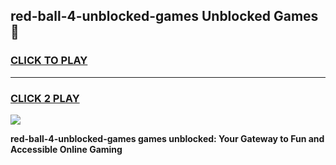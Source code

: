
## red-ball-4-unblocked-games Unblocked Games👋
<h3>
<a href="https://news.freeplayer.one?title=red-ball-4-unblocked-games&ref=16F">CLICK TO PLAY</a></h3>
<hr>

<h3>
<a href="https://news.freeplayer.one?title=red-ball-4-unblocked-games&ref=16F">CLICK 2 PLAY</a>
  
</h3>

<a href="https://news.freeplayer.one?title=red-ball-4-unblocked-games&ref=16F/"><img src="https://clearcache.store/games.png"></a>


**red-ball-4-unblocked-games games unblocked: Your Gateway to Fun and Accessible Online Gaming**
